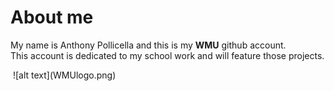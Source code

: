 # About me
My name is Anthony Pollicella and this is my **WMU** github account.<br/>
This account is dedicated to my school work and will feature those projects.

<img scr="WMUlogo.png" alt="" />
![alt text](WMUlogo.png)
<!--
**AnthonyPollicella/AnthonyPollicella** is a ✨ _special_ ✨ repository because its `README.md` (this file) appears on your GitHub profile.

Here are some ideas to get you started:

- 🔭 I’m currently working on ...
- 🌱 I’m currently learning ...
- 👯 I’m looking to collaborate on ...
- 🤔 I’m looking for help with ...
- 💬 Ask me about ...
- 📫 How to reach me: ...
- 😄 Pronouns: ...
- ⚡ Fun fact: ...
-->
